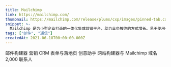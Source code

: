 ```yaml
---
title: Mailchimp
link: https://mailchimp.com/
thumbnail: https://mailchimp.com/release/plums/cxp/images/pinned-tab.cae7e0a8.svg
snippet: >-
  Mailchimp 是为小型企业打造的一体化集成营销平台，助力业务按你的方式增长。易于使用——今天就免费开始！
tags: ["邮件", "通信"]
createdAt: 2021-06-18T00:00:00.000Z
---
```

邮件构建器
营销 CRM
表单与落地页
创意助手
网站构建器与 Mailchimp 域名
2,000 联系人